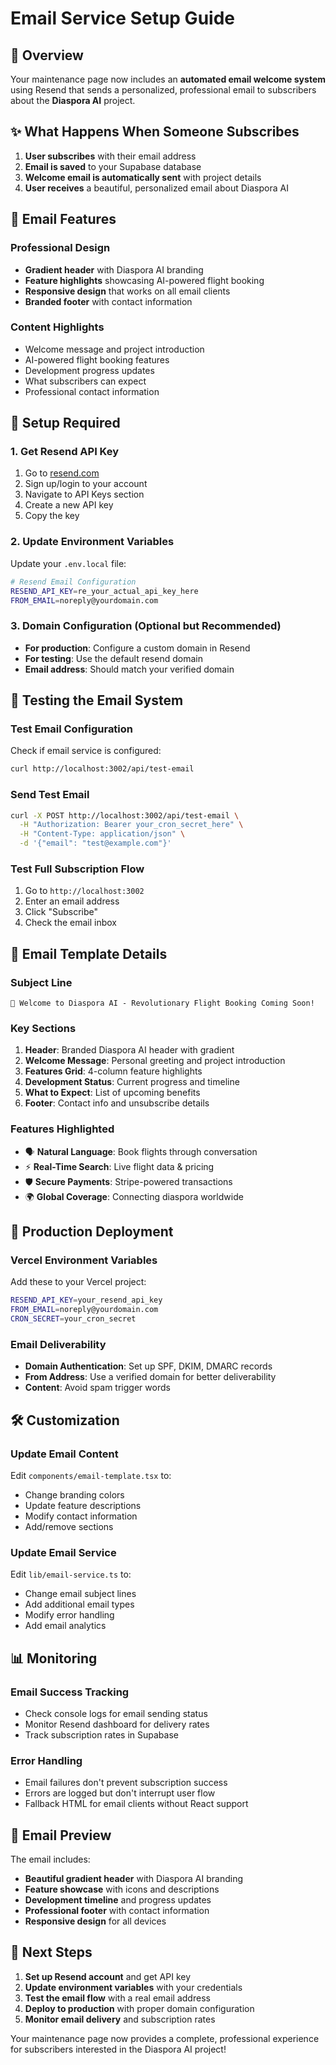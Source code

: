 # Email Service Setup Guide

## 🎯 Overview

Your maintenance page now includes an **automated email welcome system** using Resend that sends a personalized, professional email to subscribers about the **Diaspora AI** project.

## ✨ What Happens When Someone Subscribes

1. **User subscribes** with their email address
2. **Email is saved** to your Supabase database
3. **Welcome email is automatically sent** with project details
4. **User receives** a beautiful, personalized email about Diaspora AI

## 📧 Email Features

### Professional Design
- **Gradient header** with Diaspora AI branding
- **Feature highlights** showcasing AI-powered flight booking
- **Responsive design** that works on all email clients
- **Branded footer** with contact information

### Content Highlights
- Welcome message and project introduction
- AI-powered flight booking features
- Development progress updates
- What subscribers can expect
- Professional contact information

## 🔧 Setup Required

### 1. Get Resend API Key
1. Go to [resend.com](https://resend.com)
2. Sign up/login to your account
3. Navigate to API Keys section
4. Create a new API key
5. Copy the key

### 2. Update Environment Variables
Update your `.env.local` file:
```bash
# Resend Email Configuration
RESEND_API_KEY=re_your_actual_api_key_here
FROM_EMAIL=noreply@yourdomain.com
```

### 3. Domain Configuration (Optional but Recommended)
- **For production**: Configure a custom domain in Resend
- **For testing**: Use the default resend domain
- **Email address**: Should match your verified domain

## 🧪 Testing the Email System

### Test Email Configuration
Check if email service is configured:
```bash
curl http://localhost:3002/api/test-email
```

### Send Test Email
```bash
curl -X POST http://localhost:3002/api/test-email \
  -H "Authorization: Bearer your_cron_secret_here" \
  -H "Content-Type: application/json" \
  -d '{"email": "test@example.com"}'
```

### Test Full Subscription Flow
1. Go to `http://localhost:3002`
2. Enter an email address
3. Click "Subscribe"
4. Check the email inbox

## 📧 Email Template Details

### Subject Line
```
🚀 Welcome to Diaspora AI - Revolutionary Flight Booking Coming Soon!
```

### Key Sections
1. **Header**: Branded Diaspora AI header with gradient
2. **Welcome Message**: Personal greeting and project introduction
3. **Features Grid**: 4-column feature highlights
4. **Development Status**: Current progress and timeline
5. **What to Expect**: List of upcoming benefits
6. **Footer**: Contact info and unsubscribe details

### Features Highlighted
- 🗣️ **Natural Language**: Book flights through conversation
- ⚡ **Real-Time Search**: Live flight data & pricing
- 🛡️ **Secure Payments**: Stripe-powered transactions
- 🌍 **Global Coverage**: Connecting diaspora worldwide

## 🚀 Production Deployment

### Vercel Environment Variables
Add these to your Vercel project:
```bash
RESEND_API_KEY=your_resend_api_key
FROM_EMAIL=noreply@yourdomain.com
CRON_SECRET=your_cron_secret
```

### Email Deliverability
- **Domain Authentication**: Set up SPF, DKIM, DMARC records
- **From Address**: Use a verified domain for better deliverability
- **Content**: Avoid spam trigger words

## 🛠 Customization

### Update Email Content
Edit `components/email-template.tsx` to:
- Change branding colors
- Update feature descriptions
- Modify contact information
- Add/remove sections

### Update Email Service
Edit `lib/email-service.ts` to:
- Change email subject lines
- Add additional email types
- Modify error handling
- Add email analytics

## 📊 Monitoring

### Email Success Tracking
- Check console logs for email sending status
- Monitor Resend dashboard for delivery rates
- Track subscription rates in Supabase

### Error Handling
- Email failures don't prevent subscription success
- Errors are logged but don't interrupt user flow
- Fallback HTML for email clients without React support

## 🎨 Email Preview

The email includes:
- **Beautiful gradient header** with Diaspora AI branding
- **Feature showcase** with icons and descriptions
- **Development timeline** and progress updates
- **Professional footer** with contact information
- **Responsive design** for all devices

## 📝 Next Steps

1. **Set up Resend account** and get API key
2. **Update environment variables** with your credentials
3. **Test the email flow** with a real email address
4. **Deploy to production** with proper domain configuration
5. **Monitor email delivery** and subscription rates

Your maintenance page now provides a complete, professional experience for subscribers interested in the Diaspora AI project!